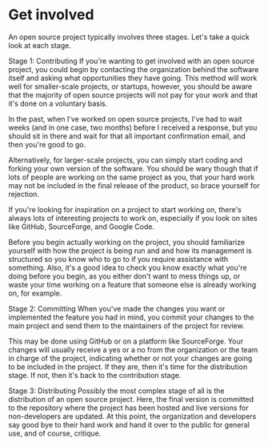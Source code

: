 # Get involved

An open source project typically involves three stages. Let's take a quick look at each stage.

Stage 1: Contributing
If you're wanting to get involved with an open source project, you could begin by contacting the organization behind the software itself and asking what opportunities they have going. This method will work well for smaller-scale projects, or startups, however, you should be aware that the majority of open source projects will not pay for your work and that it's done on a voluntary basis.

In the past, when I've worked on open source projects, I've had to wait weeks (and in one case, two months) before I received a response, but you should sit in there and wait for that all important confirmation email, and then you're good to go.

Alternatively, for larger-scale projects, you can simply start coding and forking your own version of the software. You should be wary though that if lots of people are working on the same project as you, that your hard work may not be included in the final release of the product, so brace yourself for rejection.

If you're looking for inspiration on a project to start working on, there's always lots of interesting projects to work on, especially if you look on sites like GitHub, SourceForge, and Google Code.

Before you begin actually working on the project, you should familiarize yourself with how the project is being run and and how its management is structured so you know who to go to if you require assistance with something. Also, it's a good idea to check you know exactly what you're doing before you begin, as you either don't want to mess things up, or waste your time working on a feature that someone else is already working on, for example.

Stage 2: Committing
When you've made the changes you want or implemented the feature you had in mind, you commit your changes to the main project and send them to the maintainers of the project for review.

This may be done using GitHub or on a platform like SourceForge. Your changes will usually receive a yes or a no from the organization or the team in charge of the project, indicating whether or not your changes are going to be included in the project. If they are, then it's time for the distribution stage. If not, then it's back to the contribution stage.

Stage 3: Distributing
Possibly the most complex stage of all is the distribution of an open source project. Here, the final version is committed to the repository where the project has been hosted and live versions for non-developers are updated. At this point, the organization and developers say good bye to their hard work and hand it over to the public for general use, and of course, critique.
